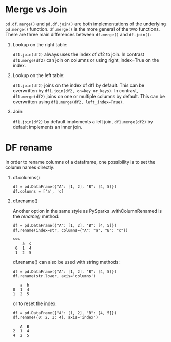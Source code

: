 # Merge vs Join
`pd.df.merge()` and `pd.df.join()` are both implementations of the underlying `pd.merge()` function. `df.merge()` is the more general
of the two functions. There are three main differences between `df.merge()` and `df.join()`:
1. Lookup on the right table:

    `df1.join(df2)` always uses the index of df2 to join. In contrast `df1.merge(df2)` can join on columns or using right_index=True on the index.
  
2. Lookup on the left table:
  
    `df1.join(df2)` joins on the index of df1 by default. This can be overwritten by `df1.join(df2, on=key_or_keys)`.
    In contrast, `df1.merge(df2)` joins on one or multiple columns by default. This can be overwritten using `df1.merge(df2, left_index=True)`.

3. Join:

    `df1.join(df2)` by default implements a left join, `df1.merge(df2)` by default implements an inner join. 


# DF rename
In order to rename columns of a dataframe, one possibility is to set the column names directly:

1. df.columns()
    ```
    df = pd.DataFrame({"A": [1, 2], "B": [4, 5]})
    df.columns = ['a', 'c]
    ```
2. df.rename()
    
    Another option in the same style as PySparks .withColumnRenamed is the *rename()* method:
    ```
    df = pd.DataFrame({"A": [1, 2], "B": [4, 5]})
    df.rename(index=str, columns={"A": "a", "B": "c"})
    
    >>>
        a  c  
     0  1  4  
     1  2  5
     ```
    
    df.rename() can also be used with string methods:
    
    ```
    df = pd.DataFrame({"A": [1, 2], "B": [4, 5]})
    df.rename(str.lower, axis='columns')
    
       a  b  
    0  1  4  
    1  2  5
    ```
    
    or to reset the index:
    
    ```
    df = pd.DataFrame({"A": [1, 2], "B": [4, 5]})
    df.rename({0: 2, 1: 4}, axis='index')
    
       A  B  
    2  1  4  
    4  2  5
    ```
